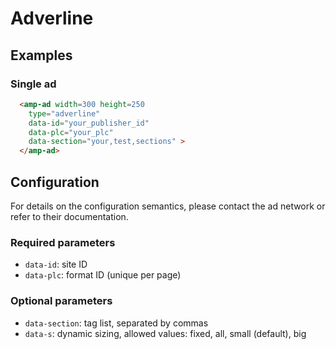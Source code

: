 <!---
Copyright 2015 The AMP HTML Authors. All Rights Reserved.

Licensed under the Apache License, Version 2.0 (the "License");
you may not use this file except in compliance with the License.
You may obtain a copy of the License at

      http://www.apache.org/licenses/LICENSE-2.0

Unless required by applicable law or agreed to in writing, software
distributed under the License is distributed on an "AS-IS" BASIS,
WITHOUT WARRANTIES OR CONDITIONS OF ANY KIND, either express or implied.
See the License for the specific language governing permissions and
limitations under the License.
-->

# Adverline

## Examples

### Single ad

```html
  <amp-ad width=300 height=250 
    type="adverline" 
    data-id="your_publisher_id" 
    data-plc="your_plc" 
    data-section="your,test,sections" >
  </amp-ad>
```

## Configuration

For details on the configuration semantics, please contact the ad network or refer to their documentation. 

### Required parameters

- `data-id`: site ID
- `data-plc`: format ID (unique per page)

### Optional parameters

- `data-section`: tag list, separated by commas
- `data-s`: dynamic sizing, allowed values: fixed, all, small (default), big
